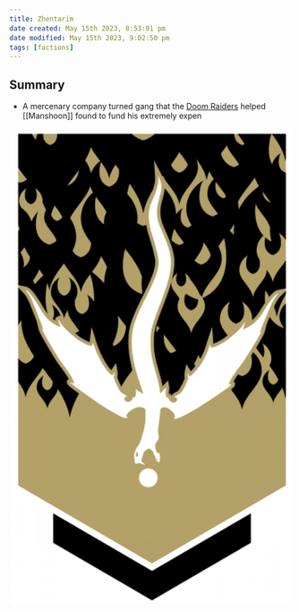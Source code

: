 ```yaml
---
title: Zhentarim
date created: May 15th 2023, 8:53:01 pm
date modified: May 15th 2023, 9:02:50 pm
tags: [factions]
---
```

## Summary
- A mercenary company turned gang that the [Doom Raiders](Doom%20Raiders.md) helped [[Manshoon]] found to fund his extremely expen

![](attachments/Pasted%20image%2020230515212225.png)


